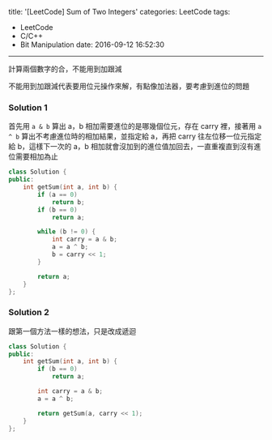title: '[LeetCode] Sum of Two Integers'
categories: LeetCode
tags:
- LeetCode
- C/C++
- Bit Manipulation
date: 2016-09-12 16:52:30
---
計算兩個數字的合，不能用到加跟減

<!-- more -->

不能用到加跟減代表要用位元操作來解，有點像加法器，要考慮到進位的問題

### Solution 1

首先用 `a & b` 算出 a，b 相加需要進位的是哪幾個位元，存在 carry 裡，接著用 `a ^ b` 算出不考慮進位時的相加結果，並指定給 a，再把 carry 往左位移一位元指定給 b，這樣下一次的 a，b 相加就會沒加到的進位值加回去，一直重複直到沒有進位需要相加為止

``` c++
class Solution {
public:
    int getSum(int a, int b) {
        if (a == 0)
            return b;
        if (b == 0)
            return a;

        while (b != 0) {
            int carry = a & b;
            a = a ^ b;
            b = carry << 1;
        }

        return a;
    }
};
```

### Solution 2

跟第一個方法一樣的想法，只是改成遞迴

``` c++
class Solution {
public:
    int getSum(int a, int b) {
        if (b == 0)
            return a;

        int carry = a & b;
        a = a ^ b;

        return getSum(a, carry << 1);
    }
};
```

